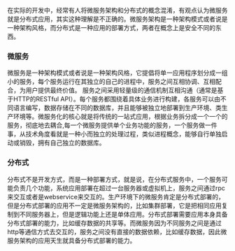 在实际的开发中，经常有人将微服务架构和分布式的概念混淆，有观点认为微服务就是分布式应用，其实这种理解是不正确的。微服务架构是一种架构模式或者说是一种架构风格，而分布式是一种应用的部署方式，两者在概念上是安全不同的东西。

### 微服务

微服务是一种架构模式或者说是一种架构风格，它提倡将单一应用程序划分成一组小的服务，每个服务运行在其独立的自己的进程中，服务之间互相协调、互相配合，为用户提供最终价值。 服务之间采用轻量级的通信机制互相沟通（通常是基于HTTP的RESTful API）。每个服务都围绕着具体业务进行构建，各服务可以由不同语言编写，数据存储在不同的数据库，并且能够被独立地部署到生产环境、类生产环境等。微服务化的核心就是将传统的一站式应用，根据业务拆分成一个一个的服务，彻底地去耦合,每一个微服务提供单个业务功能的服务，一个服务做一件事，从技术角度看就是一种小而独立的处理过程，类似进程概念，能够自行单独启动或销毁，拥有自己独立的数据库。

### 分布式

分布式不是开发方式，而是一种部署方式，就是说，在分布式服务中，一个服务可能负责几个功能，系统应用部署在超过一台服务器或虚拟机上，服务之间通过rpc来交互或者是webservice来交互的。生产环境下的微服务肯定是分布式部署的，但是分布式部署的应用不一定是微服务架构的，比如集群部署，它是把相同应用复制到不同服务器上，但是逻辑功能上还是单体应用。分布式部署需要应用本身具备分布式部署的能力，比如缓存数据的共享等。而微服务因为不同服务之间是通过http等通信方式去交互的，服务之间没有直接的数据依赖，比如缓存数据，因此微服务架构的应用天生就具备分布式部署的能力。
